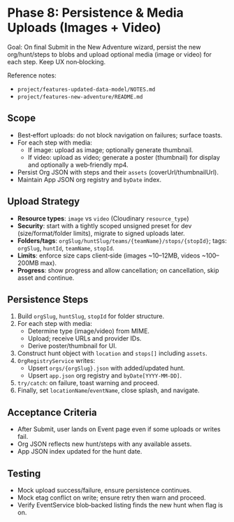 # Phase 8: Persistence & Media Uploads (Images + Video)

Goal: On final Submit in the New Adventure wizard, persist the new org/hunt/steps to blobs and upload optional media (image or video) for each step. Keep UX non‑blocking.

Reference notes:
- `project/features-updated-data-model/NOTES.md`
- `project/features-new-adventure/README.md`

## Scope
- Best‑effort uploads: do not block navigation on failures; surface toasts.
- For each step with media:
  - If image: upload as image; optionally generate thumbnail.
  - If video: upload as video; generate a poster (thumbnail) for display and optionally a web‑friendly mp4.
- Persist Org JSON with steps and their `assets` (coverUrl/thumbnailUrl).
- Maintain App JSON org registry and `byDate` index.

## Upload Strategy
- **Resource types**: `image` vs `video` (Cloudinary `resource_type`)
- **Security**: start with a tightly scoped unsigned preset for dev (size/format/folder limits), migrate to signed uploads later.
- **Folders/tags**: `orgSlug/huntSlug/teams/{teamName}/stops/{stopId}`; tags: `orgSlug`, `huntId`, `teamName`, `stopId`.
- **Limits**: enforce size caps client‑side (images ~10–12MB, videos ~100–200MB max).
- **Progress**: show progress and allow cancellation; on cancellation, skip asset and continue.

## Persistence Steps
1) Build `orgSlug`, `huntSlug`, `stopId` for folder structure.
2) For each step with media:
   - Determine type (image/video) from MIME.
   - Upload; receive URLs and provider IDs.
   - Derive poster/thumbnail for UI.
3) Construct hunt object with `location` and `stops[]` including `assets`.
4) `OrgRegistryService` writes:
   - Upsert `orgs/{orgSlug}.json` with added/updated hunt.
   - Upsert `app.json` org registry and `byDate[YYYY-MM-DD]`.
5) `try/catch`: on failure, toast warning and proceed.
6) Finally, set `locationName`/`eventName`, close splash, and navigate.

## Acceptance Criteria
- After Submit, user lands on Event page even if some uploads or writes fail.
- Org JSON reflects new hunt/steps with any available assets.
- App JSON index updated for the hunt date.

## Testing
- Mock upload success/failure, ensure persistence continues.
- Mock etag conflict on write; ensure retry then warn and proceed.
- Verify EventService blob‑backed listing finds the new hunt when flag is on.
